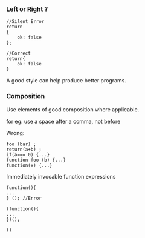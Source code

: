 ### Left or Right ?
	
	//Silent Error
	return 
	{
		ok: false
	};

	//Correct 
	return{
		ok: false
	}

A good style can help produce better programs.

### Composition 

Use elements of good composition where applicable.

for eg: use a space after a comma, not before

Wrong:
	
	foo (bar) ;
	return(a+b) ;
	if(a=== 0) {...}
	function foo (b) {...}
	function(x) {...}

Immediately invocable function expressions

	function(){
	...
	} (); //Error
	
	(function(){
	...
	})();
	
	()
<!--stackedit_data:
eyJoaXN0b3J5IjpbLTE5OTQyNTgxNjhdfQ==
-->